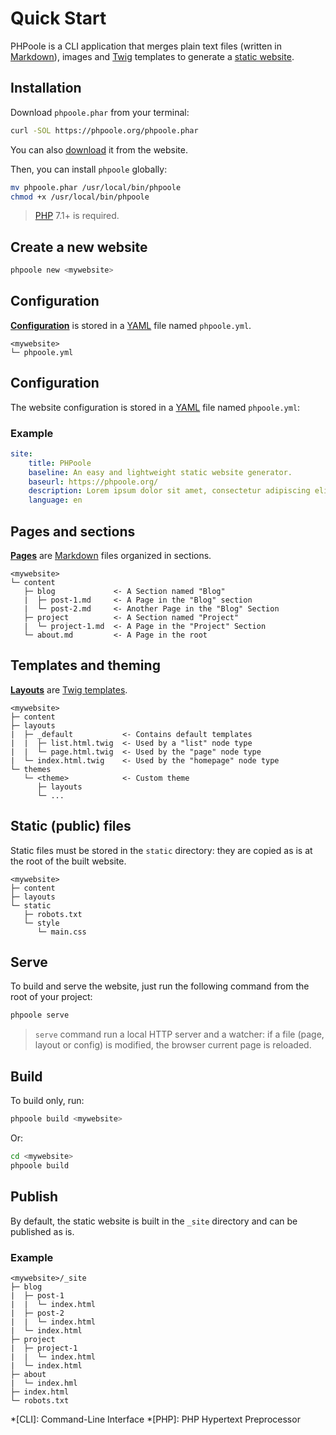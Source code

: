 <!--
repository: https://github.com/PHPoole/PHPoole/edit/master/docs/
file: 1.Quick Start.md
next: pages
aliases:
  - documentation/1-overview
  - documentation/overview
description: "Install, create, build and serve!"
-->
# Quick Start

PHPoole is a CLI application that merges plain text files (written in [Markdown](https://daringfireball.net/projects/markdown/)), images and [Twig](https://twig.symfony.com/) templates to generate a [static website](https://en.wikipedia.org/wiki/Static_web_page).

## Installation

Download `phpoole.phar` from your terminal:
```bash
curl -SOL https://phpoole.org/phpoole.phar
```

You can also [download](https://phpoole.org/download/) it from the website.

Then, you can install `phpoole` globally:
```bash
mv phpoole.phar /usr/local/bin/phpoole
chmod +x /usr/local/bin/phpoole
```

> [PHP](http://php.net/manual/en/install.php) 7.1+ is required.

## Create a new website

```bash
phpoole new <mywebsite>
```

## Configuration

[**Configuration**](/documentation/configuration) is stored in a [YAML](https://en.wikipedia.org/wiki/YAML) file named `phpoole.yml`.

```text
<mywebsite>
└─ phpoole.yml
```

## Configuration

The website configuration is stored in a [YAML](https://en.wikipedia.org/wiki/YAML) file named `phpoole.yml`:

### Example
```yaml
site:
    title: PHPoole
    baseline: An easy and lightweight static website generator.
    baseurl: https://phpoole.org/
    description: Lorem ipsum dolor sit amet, consectetur adipiscing elit.
    language: en
```

## Pages and sections

[**Pages**](/documentation/pages) are [Markdown](https://daringfireball.net/projects/markdown/) files organized in sections.

```text
<mywebsite>
└─ content
   ├─ blog             <- A Section named "Blog"
   |  ├─ post-1.md     <- A Page in the "Blog" section
   |  └─ post-2.md     <- Another Page in the "Blog" Section
   ├─ project          <- A Section named "Project"
   |  └─ project-1.md  <- A Page in the "Project" Section
   └─ about.md         <- A Page in the root
```

## Templates and theming

[**Layouts**](/documentation/layouts) are [Twig templates](https://twig.symfony.com/doc/2.x/templates.html).

```text
<mywebsite>
├─ content
├─ layouts
|  ├─ _default           <- Contains default templates
|  |  ├─ list.html.twig  <- Used by a "list" node type
|  |  └─ page.html.twig  <- Used by the "page" node type
|  └─ index.html.twig    <- Used by the "homepage" node type
└─ themes
   └─ <theme>            <- Custom theme
      ├─ layouts
      └─ ...
```

## Static (public) files

Static files must be stored in the `static` directory: they are copied as is at the root of the built website.

```text
<mywebsite>
├─ content
├─ layouts
└─ static
   ├─ robots.txt
   └─ style
      └─ main.css
```

## Serve

To build and serve the website, just run the following command from the root of your project:

```bash
phpoole serve
```

> `serve` command run a local HTTP server and a watcher: if a file (page, layout or config) is modified, the browser current page is reloaded.

## Build

To build only, run:
```bash
phpoole build <mywebsite>
```
Or:
```bash
cd <mywebsite>
phpoole build
```

## Publish

By default, the static website is built in the `_site` directory and can be published as is.

### Example
```text
<mywebsite>/_site
├─ blog
|  ├─ post-1
|  |  └─ index.html
|  ├─ post-2
|  |  └─ index.html
|  └─ index.html
├─ project
|  ├─ project-1
|  |  └─ index.html
|  └─ index.html
├─ about
|  └─ index.hml
├─ index.html
└─ robots.txt
```

*[CLI]: Command-Line Interface
*[PHP]: PHP Hypertext Preprocessor
